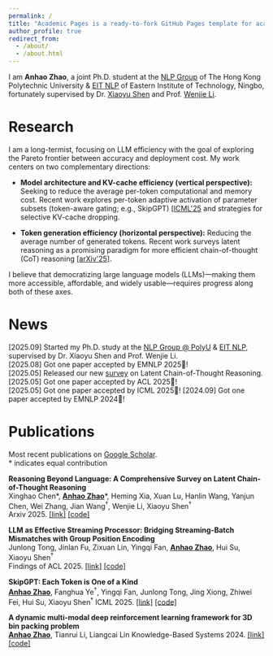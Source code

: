 ```yaml
---
permalink: /
title: "Academic Pages is a ready-to-fork GitHub Pages template for academic personal websites"
author_profile: true
redirect_from: 
  - /about/
  - /about.html
---
```


<!-- ## About Me -->

I am **Anhao Zhao**, a joint Ph.D. student at the [NLP Group](https://polyunlp.github.io/) of The Hong Kong Polytechnic University & [EIT NLP](https://eit-nlp.github.io/lab-website/) of Eastern Institute of Technology, Ningbo, fortunately supervised by Dr. [Xiaoyu Shen](https://chin-gyou.github.io//) and Prof. [Wenjie Li](https://www4.comp.polyu.edu.hk/~cswjli/). 

# Research

I am a long-termist, focusing on LLM efficiency with the goal of exploring the Pareto frontier between accuracy and deployment cost. My work centers on two complementary directions:

- **Model architecture and KV-cache efficiency (vertical perspective):** Seeking to reduce the average per-token computational and memory cost. Recent work explores per-token adaptive activation of parameter subsets (token-aware gating; e.g., SkipGPT) [[ICML'25](https://arxiv.org/pdf/2506.04179) and strategies for selective KV-cache dropping.

- **Token generation efficiency (horizontal perspective):** Reducing the average number of generated tokens. Recent work surveys latent reasoning as a promising paradigm for more efficient chain-of-thought (CoT) reasoning [[arXiv'25](https://arxiv.org/pdf/2506.04179)].

I believe that democratizing large language models (LLMs)—making them more accessible, affordable, and widely usable—requires progress along both of these axes. 

# News

[2025.09] Started my Ph.D. study at the [NLP Group @ PolyU](https://polyunlp.github.io/) & [EIT NLP](https://eit-nlp.github.io/), supervised by Dr. Xiaoyu Shen and Prof. Wenjie Li.  
[2025.08] Got one paper accepted by EMNLP 2025🎉!   
[2025.05] Released our new [survey](https://arxiv.org/abs/2505.16782) on Latent Chain-of-Thought Reasoning.  
[2025.05] Got one paper accepted by ACL 2025🎉!  
[2025.05] Got one paper accepted by ICML 2025🎉!
[2024.09] Got one paper accepted by EMNLP 2024🎉!  

# Publications

Most recent publications on [Google Scholar](https://scholar.google.com.hk/citations?user=19oxcOwAAAAJ&hl=zh-CN&oi=ao).  
\* indicates equal contribution

**Reasoning Beyond Language: A Comprehensive Survey on Latent Chain-of-Thought Reasoning**  
Xinghao Chen\*, **<ins>Anhao Zhao</ins>**\*, Heming Xia, Xuan Lu, Hanlin Wang, Yanjun Chen, Wei Zhang, Jian Wang<sup>†</sup>, Wenjie Li, Xiaoyu Shen<sup>†</sup>  
Arxiv 2025. [[link]](https://arxiv.org/abs/2505.16782) [[code]](https://github.com/EIT-NLP/Awesome-Latent-CoT)  

**LLM as Effective Streaming Processor: Bridging Streaming-Batch Mismatches with Group Position Encoding**  
Junlong Tong, Jinlan Fu, Zixuan Lin, Yingqi Fan, **<ins>Anhao Zhao</ins>**, Hui Su, Xiaoyu Shen<sup>†</sup>  
Findings of ACL 2025. [[link]](https://arxiv.org/pdf/2505.16983) [[code]](https://github.com/EIT-NLP/StreamingLLM)  

**SkipGPT: Each Token is One of a Kind**  
**<ins>Anhao Zhao</ins>**, Fanghua Ye<sup>†</sup>, Yingqi Fan, Junlong Tong, Jing Xiong, Zhiwei Fei, Hui Su, Xiaoyu Shen<sup>†</sup>
ICML 2025. [[link]](https://openreview.net/pdf?id=d7v2iUSa9s) [[code]](https://github.com/EIT-NLP/SkipGPT)  

**A dynamic multi-modal deep reinforcement learning framework for 3D bin packing problem**  
**<ins>Anhao Zhao</ins>**, Tianrui Li, Liangcai Lin
Knowledge-Based Systems 2024. [[link]](https://www.sciencedirect.com/science/article/abs/pii/S0950705124006245) [[code]](https://github.com/AnhaoZhao-LLMer/A_Dynamic_Multi-Modal_Deep_Reinforcement_Learning_Framework_for_3D_Bin_Packing_Problem)  


<div id="clustrmaps-widget" style="width:40%; margin: 0 auto; display: block;">
			<script type='text/javascript' id='clustrmaps' src='//clustrmaps.com/map_v2.js?d=EoPAaiFrvVl-nH3vsQ9fQul7urlg3cwFzuGtOtGIypA&cl=ffffff&w=a'></script>
</div>	
